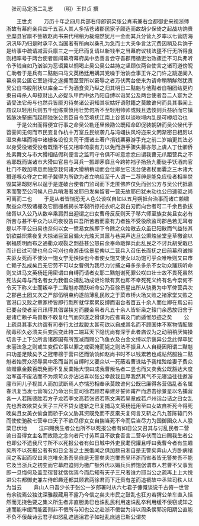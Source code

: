 　张司马定浙二乱志　　（明）王世贞 撰 

　　王世贞 
　　万历十年之四月兵部右侍郎铜梁张公肖甫兼右佥都御史来视浙师浙故有幕府亲兵四千五百人其人多括苍诸郡民家子颇选而故胡少保倚之起战功饷赉至糜县官廪不訾故赵尚书来代稍稍为裁缩然犹月一金而其兵分营九岁率以七营防海汛汛毕乃归是时承平久当国者有所向以桑孔为急而士大夫争言汰冗费因稍及兵饷于是给事中疏请减营兵廪三之一无巳而复请以新钱半之当幕府议钱法壅不行无所得食则相率号于两台使者居间幕府幕府吴中丞善言尝守吾郡用循吏治效骤迁不习兵弗听令予钱自如乃汹汹为恶语冀以恫喝止吴公吴公益持之坚顾仅两台使言之诸司道傍睨亡助者于是兵有二黠魁曰马文英杨廷用媾其党噪于治饷佥事王许之门许之跳遂阑入幕府吴公匿它室迹得之遂拥而至营所以窘辱之者万伏两台使来为请命稍稍觧然犹责吴公自书朘削状以库金二千为酒食资乃纵之归其明日二黠魁与他黠者自相团结更约束曰毋杀人毋掠财出入必娖队甲而中达乃阳自缚以诣吴公及两台使者吾二人寔为之请受法它母与也然兵皆匣刃待矣诸公诇知其状姑好语慰籍之莫敢谁何而具其事闻上庙议以轻用兵则五千组练乘愤用壮势何所不至轻用帅帅或贱且选愞则兵益骄而它镇皆脉决掔振而起顾独张公贵臣自令至填抚江南上谷皆以谈咲埽内乱是可樽俎治也 
　　于是公出而得便宜行事之命吴公勒还里候勘公既拜命即促装朝辞而吴公候代于苕霅间无何而市民变复作杭十万室丘民蚁袭几与冯翊扶风埒迩来文罔渐密日相厉以湿朿弗堪而城中诸栅各设役夫司干掫诸土著户捐钱粟募游手充之前二岁始更其法必以身受役诸受役者既惰不任又相率倚豪有力以免而游手骤失募亦怨上虞人丁仕卿侨处素舞文与市大猾相结假利便言之监司守令俱不听意忿忿曰谓我曹无爪距营兵之不若耶既而谋诸市大猾曰官易与耳兵一振即茅靡旦今跨祢裆子扬扬九衢徒手饫酒肉官杜门不敢加咈息而独奈我何诸大猾稍稍动而会仕卿坐它法台使者杖而囊之三木诸大猾遂嗾众夺之亡赖子冀得为所欲为者立响应至千人谓一二荐绅是能免应役者相率焚毁其第刼财帛以逞于是遂破台使者门监司而下走匿佛庐仅免而张公方与吴公代抵嘉禾而警至公问候人曰兵哨海者发耶曰发矣留者一营无故耶曰犹未动也公曰速驱之尚可离而二也 
　　于是从者皆惴恐无人色公谈咲自如以五月朔抵台治事而诸亡赖啸聚益众尽毁诸栅及它丽栅樵揭长竿裂所掠衵衣帜之裒白刃而向台者可二千余且欲拔储胥以入公乃从数卒乘肩舆出迎谓之曰女曹母反反则天子移六师至族女矣且女必有所苦与甚不平众乃以司夜役告曰吾所苦若而豪有力者独不受役欣监司郡邑若无耳者是以不平公曰易也奈何以女一愤易女族即下令除之众始散去众虽巳阳散而气益张其饥欲益炽乘夜复大掠诸巨室且徧火光烛天其嚣与巷哭声达旦公秉烛坐堂皇草檄谕以祸福质明而布之通衢众取裂之剽益甚公怒曰余奉命戢悍兵此乱民之不讨兵胡受戢已而计曰过可使也乌合可刈也命游击徐景星俾以二营兵入召伍长而抚之曰前幕府诚悞夫驱女死而不使汝一饱女宁无怏怏也今者使女饱又使女以功饱可乎众唯唯则又曰市亡赖子乱成矣且无它劳不可以女曹例为我尽力讨捕之毋多杀多杀不女功众踊跃听命则又进马文英杨廷用密谓曰自缚而请者女耶二黠魁谢死罪公咲曰壮士故不畏死虽然死法矣毋与而名者女为我倡众捕乱功成讵论赎有赏也即不幸死死义终有名今柰何不令天下称义士而叛卒乎二黠魁亦踊跃听命公乃召徐景星出所从骁勇为中军俾营兵次之郡邑土团又次之严部伍明束约遂前薄乱民败之于菜市桥火场又败之禇家堂又败之官港口又败之章家桥皆即行剽所就俘累累反缚而诣台者百五十余人而仕卿在焉公前巳要台使者至讯讯得其倡谋挟刃而腰金帛者凡五十余人皆斩枭之辕门余悉放归舍于是诸亡赖子鸟兽散不敢复吐气而郊遂之猾谋为应者甫及门而遁惟恐迹之矣 
　　公上疏具其事大约谓有司奉行太过裁朘太甚苟欲以自成其名而不顾国体不察物情酝酿酖毒积久必溃夫兵变民变此特二端耳天下隐忧尚有深于此者庙议为之动稍稍厌悔操切言于上下公所言诸郡国有所宽减而赐公飞鱼衣及白金文绮以示褒异公念此悍卒犹未丽法急之则或生变假它事以罪之或密掩而毙之则法不振且人人自疑因阳谓二黠魁曰功差足赎矣予之冠带榜于营曰还而饷饷如赵尚书时不以钱累若也咸帖然服独二黠魁者始贾众怒辱吴中丞而当其自缚时又要众以一死蔽若曹诛姑予我棺殓给妻子费众敛赠嬴金数百既免而不复反橐始大恨曰成我曹叛名者二竖也而又卖我公既豁达大度治军虽不废法而不为烦苛众亦沾沾喜以张公幸赦我且厚我然其气不无寝溢往往遨游廛市间儿子视其人而加武断焉人亦惴恐相奉承莫敢谁何公既巳廉得各营倡乱者名属春汛复当发七营哨公乃命治兵监司徐君顾君辈建牙誓师甫严而游击徐景星以名捕营各一人若陈德胜若方子龙若李文高若张贤若陈文满若吴章成若卢州诣台诘之曰女乱先也吾故欲贷女天子三尺不贷女遂斩之巳复捕马文英杨廷用至曰女故自祈死今得死晚矣且女美衣偷食而骄于众乂胁其资既免而不反橐夫复何言又斩之凡九首陈辕门外而使使驰赦七营卒曰天子不欲尽僇女女自揣当死不今而后当尽力为国御圉众人人股栗巳伏地 
　　泣曰赐我生者公也所不以死报公者有如日公又召其与讨乱民者二营谕曰吾得女主名而故隐之念向者尺寸劳耳且不欲食吾言二营卒伏而泣曰赐我生者公也即公不遗我尺寸所不以死报公者有如日城中外吏民耄倪讙且呼曰我曹今者有生趣矣所不以死报公者有如日全浙之士民俄闻之俱加额曰浙自是无警矣弇山人方卧病绪闻之客起而叹曰夫岂唯全浙吾吴自是无警矣夫岂惟吾吴环浙而省者皆无警矣吾不能它及当浙兵之初变而它幕府迫则为檄广额外优以媚兵兵醉饱倨谓市人若曹不父事我即一旦悔何及盖至宿昔犹惴惴焉今而后知有天子三尺者谁力耶当公之疏再上上大悦进公右都御史兼左侍郎趣还都其顾君两徐君而下迁赉有差而追褫故中丞监司秩人以为当云 
　　弇山人曰吾少长于张公一岁郎署时从六七君子慷慨谈说千古俯一世皆有余锐焉公独沈深雅靓藏用不露乃今信之矣夫市民之鼓乱也狂刃若猬公单车直入恬然而无挠色要之集义所生者非直胆勇巳也诛乱民利用速诛乱卒利用缓不佞窃或知之速而能审缓而能密则非不佞所与知也公之赴浙不佞尝为诗以周条侯郭汾阳期公直能不负不佞哉诗云君子如怒乱遮遄沮君子如祉乱庶遄巳斯公谓矣 

